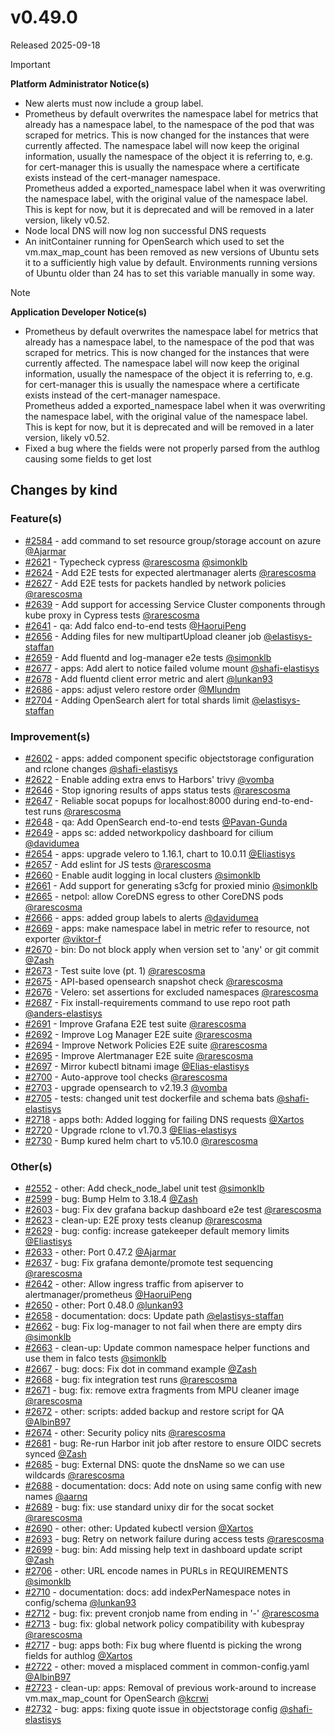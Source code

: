 # v0.49.0

Released 2025-09-18
<!-- -->
> [!IMPORTANT]
> **Platform Administrator Notice(s)**
> - New alerts must now include a group label.
> - Prometheus by default overwrites the namespace label for metrics that already has a namespace label, to the namespace of the pod that was scraped for metrics. This is now changed for the instances that were currently affected. The namespace label will now keep the original information, usually the namespace of the object it is referring to, e.g. for cert-manager this is usually the namespace where a certificate exists instead of the cert-manager namespace.<br>Prometheus added a exported_namespace label when it was overwriting the namespace label, with the original value of the namespace label. This is kept for now, but it is deprecated and will be removed in a later version, likely v0.52.
> - Node local DNS will now log non successful DNS requests
> - An initContainer running for OpenSearch which used to set the vm.max_map_count has been removed as new versions of Ubuntu sets it to a sufficiently high value by default. Environments running versions of Ubuntu older than 24 has to set this variable manually in some way.
<!-- -->
> [!NOTE]
> **Application Developer Notice(s)**
> - Prometheus by default overwrites the namespace label for metrics that already has a namespace label, to the namespace of the pod that was scraped for metrics. This is now changed for the instances that were currently affected. The namespace label will now keep the original information, usually the namespace of the object it is referring to, e.g. for cert-manager this is usually the namespace where a certificate exists instead of the cert-manager namespace.<br>Prometheus added a exported_namespace label when it was overwriting the namespace label, with the original value of the namespace label. This is kept for now, but it is deprecated and will be removed in a later version, likely v0.52.
> - Fixed a bug where the fields were not properly parsed from the authlog causing some fields to get lost

## Changes by kind

### Feature(s)

- [#2584](https://github.com/elastisys/compliantkubernetes-apps/pull/2584) - add command to set resource group/storage account on azure [@Ajarmar](https://github.com/Ajarmar)
- [#2621](https://github.com/elastisys/compliantkubernetes-apps/pull/2621) - Typecheck cypress [@rarescosma](https://github.com/rarescosma) [@simonklb](https://github.com/simonklb)
- [#2624](https://github.com/elastisys/compliantkubernetes-apps/pull/2624) - Add E2E tests for expected alertmanager alerts [@rarescosma](https://github.com/rarescosma)
- [#2627](https://github.com/elastisys/compliantkubernetes-apps/pull/2627) - Add E2E tests for packets handled by network policies [@rarescosma](https://github.com/rarescosma)
- [#2639](https://github.com/elastisys/compliantkubernetes-apps/pull/2639) - Add support for accessing Service Cluster components through kube proxy in Cypress tests [@rarescosma](https://github.com/rarescosma)
- [#2641](https://github.com/elastisys/compliantkubernetes-apps/pull/2641) - qa: Add falco end-to-end tests [@HaoruiPeng](https://github.com/HaoruiPeng)
- [#2656](https://github.com/elastisys/compliantkubernetes-apps/pull/2656) - Adding files for new multipartUpload cleaner job [@elastisys-staffan](https://github.com/elastisys-staffan)
- [#2659](https://github.com/elastisys/compliantkubernetes-apps/pull/2659) - Add fluentd and log-manager e2e tests [@simonklb](https://github.com/simonklb)
- [#2677](https://github.com/elastisys/compliantkubernetes-apps/pull/2677) - apps: Add alert to notice failed volume mount [@shafi-elastisys](https://github.com/shafi-elastisys)
- [#2678](https://github.com/elastisys/compliantkubernetes-apps/pull/2678) - Add fluentd client error metric and alert [@lunkan93](https://github.com/lunkan93)
- [#2686](https://github.com/elastisys/compliantkubernetes-apps/pull/2686) - apps: adjust velero restore order [@Mlundm](https://github.com/Mlundm)
- [#2704](https://github.com/elastisys/compliantkubernetes-apps/pull/2704) - Adding OpenSearch alert for total shards limit [@elastisys-staffan](https://github.com/elastisys-staffan)

### Improvement(s)

- [#2602](https://github.com/elastisys/compliantkubernetes-apps/pull/2602) - apps: added component specific objectstorage configuration and rclone changes [@shafi-elastisys](https://github.com/shafi-elastisys)
- [#2622](https://github.com/elastisys/compliantkubernetes-apps/pull/2622) - Enable adding extra envs to Harbors' trivy [@vomba](https://github.com/vomba)
- [#2646](https://github.com/elastisys/compliantkubernetes-apps/pull/2646) - Stop ignoring results of apps status tests [@rarescosma](https://github.com/rarescosma)
- [#2647](https://github.com/elastisys/compliantkubernetes-apps/pull/2647) - Reliable socat popups for localhost:8000 during end-to-end-test runs [@rarescosma](https://github.com/rarescosma)
- [#2648](https://github.com/elastisys/compliantkubernetes-apps/pull/2648) - qa: Add OpenSearch end-to-end tests [@Pavan-Gunda](https://github.com/Pavan-Gunda)
- [#2649](https://github.com/elastisys/compliantkubernetes-apps/pull/2649) - apps sc: added networkpolicy dashboard for cilium [@davidumea](https://github.com/davidumea)
- [#2654](https://github.com/elastisys/compliantkubernetes-apps/pull/2654) - apps: upgrade velero to 1.16.1, chart to 10.0.11 [@Eliastisys](https://github.com/Eliastisys)
- [#2657](https://github.com/elastisys/compliantkubernetes-apps/pull/2657) - Add eslint for JS tests [@rarescosma](https://github.com/rarescosma)
- [#2660](https://github.com/elastisys/compliantkubernetes-apps/pull/2660) - Enable audit logging in local clusters [@simonklb](https://github.com/simonklb)
- [#2661](https://github.com/elastisys/compliantkubernetes-apps/pull/2661) - Add support for generating s3cfg for proxied minio [@simonklb](https://github.com/simonklb)
- [#2665](https://github.com/elastisys/compliantkubernetes-apps/pull/2665) - netpol: allow CoreDNS egress to other CoreDNS pods [@rarescosma](https://github.com/rarescosma)
- [#2666](https://github.com/elastisys/compliantkubernetes-apps/pull/2666) - apps: added group labels to alerts [@davidumea](https://github.com/davidumea)
- [#2669](https://github.com/elastisys/compliantkubernetes-apps/pull/2669) - apps: make namespace label in metric refer to resource, not exporter [@viktor-f](https://github.com/viktor-f)
- [#2670](https://github.com/elastisys/compliantkubernetes-apps/pull/2670) - bin: Do not block apply when version set to 'any' or git commit [@Zash](https://github.com/Zash)
- [#2673](https://github.com/elastisys/compliantkubernetes-apps/pull/2673) - Test suite love (pt. 1) [@rarescosma](https://github.com/rarescosma)
- [#2675](https://github.com/elastisys/compliantkubernetes-apps/pull/2675) - API-based opensearch snapshot check [@rarescosma](https://github.com/rarescosma)
- [#2676](https://github.com/elastisys/compliantkubernetes-apps/pull/2676) - Velero: set assertions for excluded namespaces [@rarescosma](https://github.com/rarescosma)
- [#2687](https://github.com/elastisys/compliantkubernetes-apps/pull/2687) - Fix install-requirements command to use repo root path [@anders-elastisys](https://github.com/anders-elastisys)
- [#2691](https://github.com/elastisys/compliantkubernetes-apps/pull/2691) - Improve Grafana E2E test suite [@rarescosma](https://github.com/rarescosma)
- [#2692](https://github.com/elastisys/compliantkubernetes-apps/pull/2692) - Improve Log Manager E2E suite [@rarescosma](https://github.com/rarescosma)
- [#2694](https://github.com/elastisys/compliantkubernetes-apps/pull/2694) - Improve Network Policies E2E suite [@rarescosma](https://github.com/rarescosma)
- [#2695](https://github.com/elastisys/compliantkubernetes-apps/pull/2695) - Improve Alertmanager E2E suite [@rarescosma](https://github.com/rarescosma)
- [#2697](https://github.com/elastisys/compliantkubernetes-apps/pull/2697) - Mirror kubectl bitnami image [@Elias-elastisys](https://github.com/Elias-elastisys)
- [#2700](https://github.com/elastisys/compliantkubernetes-apps/pull/2700) - Auto-approve tool checks [@rarescosma](https://github.com/rarescosma)
- [#2703](https://github.com/elastisys/compliantkubernetes-apps/pull/2703) - upgrade opensearch to v2.19.3 [@vomba](https://github.com/vomba)
- [#2705](https://github.com/elastisys/compliantkubernetes-apps/pull/2705) - tests: changed unit test dockerfile and schema bats [@shafi-elastisys](https://github.com/shafi-elastisys)
- [#2718](https://github.com/elastisys/compliantkubernetes-apps/pull/2718) - apps both: Added logging for failing DNS requests [@Xartos](https://github.com/Xartos)
- [#2720](https://github.com/elastisys/compliantkubernetes-apps/pull/2720) - Upgrade rclone to v1.70.3 [@Elias-elastisys](https://github.com/Elias-elastisys)
- [#2730](https://github.com/elastisys/compliantkubernetes-apps/pull/2730) - Bump kured helm chart to v5.10.0 [@rarescosma](https://github.com/rarescosma)

### Other(s)

- [#2552](https://github.com/elastisys/compliantkubernetes-apps/pull/2552) - other: Add check_node_label unit test [@simonklb](https://github.com/simonklb)
- [#2599](https://github.com/elastisys/compliantkubernetes-apps/pull/2599) - bug: Bump Helm to 3.18.4 [@Zash](https://github.com/Zash)
- [#2603](https://github.com/elastisys/compliantkubernetes-apps/pull/2603) - bug: Fix dev grafana backup dashboard e2e test [@rarescosma](https://github.com/rarescosma)
- [#2623](https://github.com/elastisys/compliantkubernetes-apps/pull/2623) - clean-up: E2E proxy tests cleanup [@rarescosma](https://github.com/rarescosma)
- [#2629](https://github.com/elastisys/compliantkubernetes-apps/pull/2629) - bug: config: increase gatekeeper default memory limits [@Eliastisys](https://github.com/Eliastisys)
- [#2633](https://github.com/elastisys/compliantkubernetes-apps/pull/2633) - other: Port 0.47.2 [@Ajarmar](https://github.com/Ajarmar)
- [#2637](https://github.com/elastisys/compliantkubernetes-apps/pull/2637) - bug: Fix grafana demonte/promote test sequencing [@rarescosma](https://github.com/rarescosma)
- [#2642](https://github.com/elastisys/compliantkubernetes-apps/pull/2642) - other: Allow ingress traffic from apiserver to alertmanager/prometheus [@HaoruiPeng](https://github.com/HaoruiPeng)
- [#2650](https://github.com/elastisys/compliantkubernetes-apps/pull/2650) - other: Port 0.48.0 [@lunkan93](https://github.com/lunkan93)
- [#2658](https://github.com/elastisys/compliantkubernetes-apps/pull/2658) - documentation: docs: Update path [@elastisys-staffan](https://github.com/elastisys-staffan)
- [#2662](https://github.com/elastisys/compliantkubernetes-apps/pull/2662) - bug: Fix log-manager to not fail when there are empty dirs [@simonklb](https://github.com/simonklb)
- [#2663](https://github.com/elastisys/compliantkubernetes-apps/pull/2663) - clean-up: Update common namespace helper functions and use them in falco tests [@simonklb](https://github.com/simonklb)
- [#2667](https://github.com/elastisys/compliantkubernetes-apps/pull/2667) - bug: docs: Fix dot in command example [@Zash](https://github.com/Zash)
- [#2668](https://github.com/elastisys/compliantkubernetes-apps/pull/2668) - bug: fix integration test runs [@rarescosma](https://github.com/rarescosma)
- [#2671](https://github.com/elastisys/compliantkubernetes-apps/pull/2671) - bug: fix: remove extra fragments from MPU cleaner image [@rarescosma](https://github.com/rarescosma)
- [#2672](https://github.com/elastisys/compliantkubernetes-apps/pull/2672) - other: scripts: added backup and restore script for QA [@AlbinB97](https://github.com/AlbinB97)
- [#2674](https://github.com/elastisys/compliantkubernetes-apps/pull/2674) - other: Security policy nits [@rarescosma](https://github.com/rarescosma)
- [#2681](https://github.com/elastisys/compliantkubernetes-apps/pull/2681) - bug: Re-run Harbor init job after restore to ensure OIDC secrets synced [@Zash](https://github.com/Zash)
- [#2685](https://github.com/elastisys/compliantkubernetes-apps/pull/2685) - bug: External DNS: quote the dnsName so we can use wildcards [@rarescosma](https://github.com/rarescosma)
- [#2688](https://github.com/elastisys/compliantkubernetes-apps/pull/2688) - documentation: docs: Add note on using same config with new names [@aarnq](https://github.com/aarnq)
- [#2689](https://github.com/elastisys/compliantkubernetes-apps/pull/2689) - bug: fix: use standard unixy dir for the socat socket [@rarescosma](https://github.com/rarescosma)
- [#2690](https://github.com/elastisys/compliantkubernetes-apps/pull/2690) - other: other: Updated kubectl version [@Xartos](https://github.com/Xartos)
- [#2693](https://github.com/elastisys/compliantkubernetes-apps/pull/2693) - bug: Retry on network failure during access tests [@rarescosma](https://github.com/rarescosma)
- [#2699](https://github.com/elastisys/compliantkubernetes-apps/pull/2699) - bug: bin: Add missing help text in dashboard update script [@Zash](https://github.com/Zash)
- [#2706](https://github.com/elastisys/compliantkubernetes-apps/pull/2706) - other: URL encode names in PURLs in REQUIREMENTS [@simonklb](https://github.com/simonklb)
- [#2710](https://github.com/elastisys/compliantkubernetes-apps/pull/2710) - documentation: docs: add indexPerNamespace notes in config/schema [@lunkan93](https://github.com/lunkan93)
- [#2712](https://github.com/elastisys/compliantkubernetes-apps/pull/2712) - bug: fix: prevent cronjob name from ending in '-' [@rarescosma](https://github.com/rarescosma)
- [#2713](https://github.com/elastisys/compliantkubernetes-apps/pull/2713) - bug: fix: global network policy compatibility with kubespray [@rarescosma](https://github.com/rarescosma)
- [#2717](https://github.com/elastisys/compliantkubernetes-apps/pull/2717) - bug: apps both: Fix bug where fluentd is picking the wrong fields for authlog [@Xartos](https://github.com/Xartos)
- [#2722](https://github.com/elastisys/compliantkubernetes-apps/pull/2722) - other: moved a misplaced comment in common-config.yaml [@AlbinB97](https://github.com/AlbinB97)
- [#2723](https://github.com/elastisys/compliantkubernetes-apps/pull/2723) - clean-up: apps: Removal of previous work-around to increase vm.max_map_count for OpenSearch [@kcrwi](https://github.com/kcrwi)
- [#2732](https://github.com/elastisys/compliantkubernetes-apps/pull/2732) - bug: apps: fixing quote issue in objectstorage config [@shafi-elastisys](https://github.com/shafi-elastisys)
